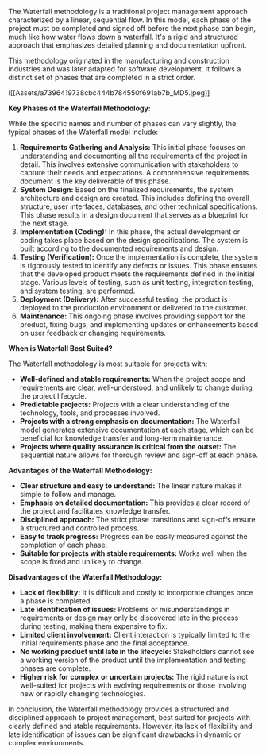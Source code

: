 The Waterfall methodology is a traditional project management approach characterized by a linear, sequential flow. In this model, each phase of the project must be completed and signed off before the next phase can begin, much like how water flows down a waterfall. It's a rigid and structured approach that emphasizes detailed planning and documentation upfront.

This methodology originated in the manufacturing and construction industries and was later adapted for software development. It follows a distinct set of phases that are completed in a strict order.


![[Assets/a7396419738cbc444b784550f691ab7b_MD5.jpeg]]

**Key Phases of the Waterfall Methodology:**

While the specific names and number of phases can vary slightly, the typical phases of the Waterfall model include:

1. **Requirements Gathering and Analysis:** This initial phase focuses on understanding and documenting all the requirements of the project in detail. This involves extensive communication with stakeholders to capture their needs and expectations. A comprehensive requirements document is the key deliverable of this phase.
2. **System Design:** Based on the finalized requirements, the system architecture and design are created. This includes defining the overall structure, user interfaces, databases, and other technical specifications. This phase results in a design document that serves as a blueprint for the next stage.
3. **Implementation (Coding):** In this phase, the actual development or coding takes place based on the design specifications. The system is built according to the documented requirements and design.
4. **Testing (Verification):** Once the implementation is complete, the system is rigorously tested to identify any defects or issues. This phase ensures that the developed product meets the requirements defined in the initial stage. Various levels of testing, such as unit testing, integration testing, and system testing, are performed.
5. **Deployment (Delivery):** After successful testing, the product is deployed to the production environment or delivered to the customer.
6. **Maintenance:** This ongoing phase involves providing support for the product, fixing bugs, and implementing updates or enhancements based on user feedback or changing requirements.

**When is Waterfall Best Suited?**

The Waterfall methodology is most suitable for projects with:

- **Well-defined and stable requirements:** When the project scope and requirements are clear, well-understood, and unlikely to change during the project lifecycle.
- **Predictable projects:** Projects with a clear understanding of the technology, tools, and processes involved.
- **Projects with a strong emphasis on documentation:** The Waterfall model generates extensive documentation at each stage, which can be beneficial for knowledge transfer and long-term maintenance.
- **Projects where quality assurance is critical from the outset:** The sequential nature allows for thorough review and sign-off at each phase.

**Advantages of the Waterfall Methodology:**

- **Clear structure and easy to understand:** The linear nature makes it simple to follow and manage.
- **Emphasis on detailed documentation:** This provides a clear record of the project and facilitates knowledge transfer.
- **Disciplined approach:** The strict phase transitions and sign-offs ensure a structured and controlled process.
- **Easy to track progress:** Progress can be easily measured against the completion of each phase.
- **Suitable for projects with stable requirements:** Works well when the scope is fixed and unlikely to change.

**Disadvantages of the Waterfall Methodology:**

- **Lack of flexibility:** It is difficult and costly to incorporate changes once a phase is completed.
- **Late identification of issues:** Problems or misunderstandings in requirements or design may only be discovered late in the process during testing, making them expensive to fix.
- **Limited client involvement:** Client interaction is typically limited to the initial requirements phase and the final acceptance.
- **No working product until late in the lifecycle:** Stakeholders cannot see a working version of the product until the implementation and testing phases are complete.
- **Higher risk for complex or uncertain projects:** The rigid nature is not well-suited for projects with evolving requirements or those involving new or rapidly changing technologies.

In conclusion, the Waterfall methodology provides a structured and disciplined approach to project management, best suited for projects with clearly defined and stable requirements. However, its lack of flexibility and late identification of issues can be significant drawbacks in dynamic or complex environments.